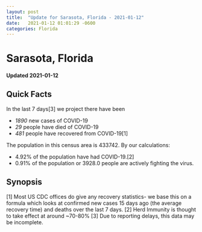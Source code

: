 ```yaml
---
layout: post
title:  "Update for Sarasota, Florida - 2021-01-12"
date:   2021-01-12 01:01:29 -0600
categories: Florida
---
```


# Sarasota, Florida
#### Updated 2021-01-12

## Quick Facts

In the last 7 days[3] we project there have been
- *1890* new cases of COVID-19
- *29* people have died of COVID-19
- *481* people have recovered from COVID-19[1]

The population in this census area is 433742. By our calculations:
- 4.92% of the population have had COVID-19.[2]
- 0.91% of the population or 3928.0 people are actively fighting the virus.

## Synopsis




[1] Most US CDC offices do give any recovery statistics- we base this on a formula which looks at confirmed new cases
15 days ago (the average recovery time) and deaths over the last 7 days.
[2] Herd Immunity is thought to take effect at around ~70-80%
[3] Due to reporting delays, this data may be incomplete. 
    
